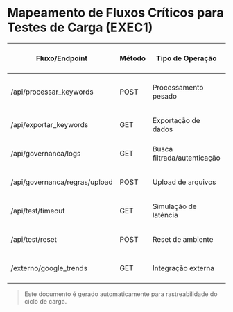 # Mapeamento de Fluxos Críticos para Testes de Carga (EXEC1)

| Fluxo/Endpoint                        | Método | Tipo de Operação         | Justificativa de Criticidade                |
|---------------------------------------|--------|-------------------------|---------------------------------------------|
| /api/processar_keywords               | POST   | Processamento pesado     | Alta concorrência, payloads grandes         |
| /api/exportar_keywords                | GET    | Exportação de dados      | Volume de dados, uso frequente              |
| /api/governanca/logs                  | GET    | Busca filtrada/autenticação | Consulta intensiva, autenticação           |
| /api/governanca/regras/upload         | POST   | Upload de arquivos       | Escrita, validação de regras                |
| /api/test/timeout                     | GET    | Simulação de latência    | Teste de robustez sob timeout               |
| /api/test/reset                       | POST   | Reset de ambiente        | Isolamento e idempotência dos testes        |
| /externo/google_trends                | GET    | Integração externa       | Dependência de terceiros, fallback          |

> Este documento é gerado automaticamente para rastreabilidade do ciclo de carga. 